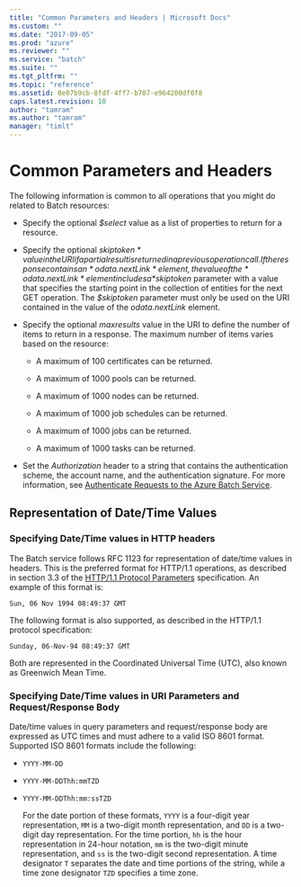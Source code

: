 ```yaml
---
title: "Common Parameters and Headers | Microsoft Docs"
ms.custom: ""
ms.date: "2017-09-05"
ms.prod: "azure"
ms.reviewer: ""
ms.service: "batch"
ms.suite: ""
ms.tgt_pltfrm: ""
ms.topic: "reference"
ms.assetid: 0e07b9cb-8fdf-4ff7-b707-e964200df0f8
caps.latest.revision: 10
author: "tamram"
ms.author: "tamram"
manager: "timlt"
---
```

# Common Parameters and Headers
  The following information is common to all operations that you might do related to Batch resources:  
  
  
-   Specify the optional *$select* value as a list of properties to return for a resource.  
  
-   Specify the optional *$skiptoken* value in the URI if a partial result is returned in a previous operation call. If the response contains an *odata.nextLink* element, the value of the *odata.nextLink* element includes a *$skiptoken* parameter with a value that specifies the starting point in the collection of entities for the next GET operation. The *$skiptoken* parameter must only be used on the URI contained in the value of the *odata.nextLink* element.  
  
-   Specify the optional *maxresults* value in the URI to define the number of items to return in a response. The maximum number of items varies based on the resource:  
  
    -   A maximum of 100 certificates can be returned.  
  
    -   A maximum of 1000 pools can be returned.  
  
    -   A maximum of 1000 nodes can be returned.  
  
    -   A maximum of 1000 job schedules can be returned.  
  
    -   A maximum of 1000 jobs can be returned.  
  
    -   A maximum of 1000 tasks can be returned.  
  
-   Set the *Authorization* header to a string that contains the authentication scheme, the account name, and the authentication signature. For more information, see [Authenticate Requests to the Azure Batch Service](../batchservice/authenticate-requests-to-the-azure-batch-service.md).  
  

##  <a name="BKMK_DateTime"></a> Representation of Date/Time Values  
  
### Specifying Date/Time values in HTTP headers  
 The Batch service follows RFC 1123 for representation of date/time values in headers. This is the preferred format for HTTP/1.1 operations, as described in section 3.3 of the [HTTP/1.1 Protocol Parameters](http://go.microsoft.com/fwlink/?linkid=133333) specification. An example of this format is:  
  
```  
Sun, 06 Nov 1994 08:49:37 GMT  
```  
  
 The following format is also supported, as described in the HTTP/1.1 protocol specification:  
  
```  
Sunday, 06-Nov-94 08:49:37 GMT  
```  
  
 Both are represented in the Coordinated Universal Time (UTC), also known as Greenwich Mean Time.  
  
### Specifying Date/Time values in URI Parameters and Request/Response Body  
 Date/time values in query parameters and request/response body are expressed as UTC times and must adhere to a valid ISO 8601 format. Supported ISO 8601 formats include the following:  
  
- `YYYY-MM-DD`  
  
- `YYYY-MM-DDThh:mmTZD`  
  
- `YYYY-MM-DDThh:mm:ssTZD`  
  
  For the date portion of these formats, `YYYY` is a four-digit year representation, `MM` is a two-digit month representation, and `DD` is a two-digit day representation. For the time portion, `hh` is the hour representation in 24-hour notation, `mm` is the two-digit minute representation, and `ss` is the two-digit second representation. A time designator `T` separates the date and time portions of the string, while a time zone designator `TZD` specifies a time zone.  

  
  